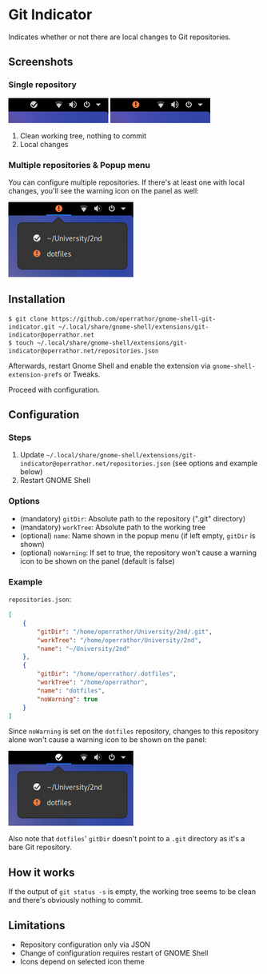 # Git Indicator

Indicates whether or not there are local changes to Git repositories.

## Screenshots

### Single repository

![Indicating that the working tree is clean and there's nothing to commit](screenshots/clean-working-tree.png)
![Indicating that there are local changes](screenshots/local-changes.png)

1. Clean working tree, nothing to commit
2. Local changes

### Multiple repositories & Popup menu

You can configure multiple repositories.
If there's at least one with local changes, you'll see the warning icon on the panel as well:

![Indicating that there's at least one repository with local changes](screenshots/multiple-repositories.png)

## Installation

```console
$ git clone https://github.com/operrathor/gnome-shell-git-indicator.git ~/.local/share/gnome-shell/extensions/git-indicator@operrathor.net
$ touch ~/.local/share/gnome-shell/extensions/git-indicator@operrathor.net/repositories.json
```

Afterwards, restart Gnome Shell and enable the extension via `gnome-shell-extension-prefs` or Tweaks.

Proceed with configuration.

## Configuration

### Steps

1. Update `~/.local/share/gnome-shell/extensions/git-indicator@operrathor.net/repositories.json` (see options and example below)
2. Restart GNOME Shell

### Options

* (mandatory) `gitDir`: Absolute path to the repository (".git" directory)
* (mandatory) `workTree`: Absolute path to the working tree
* (optional) `name`: Name shown in the popup menu (if left empty, `gitDir` is shown)
* (optional) `noWarning`: If set to true, the repository won't cause a warning icon to be shown on the panel (default is false)

### Example

`repositories.json`:
```json
[
    {
        "gitDir": "/home/operrathor/University/2nd/.git",
        "workTree": "/home/operrathor/University/2nd",
        "name": "~/University/2nd"
    },
    {
        "gitDir": "/home/operrathor/.dotfiles",
        "workTree": "/home/operrathor",
        "name": "dotfiles",
        "noWarning": true
    }
]
```

Since `noWarning` is set on the `dotfiles` repository, changes to this repository alone won't cause a warning icon to be shown on the panel:

![Repository with local changes but noWarning set](screenshots/no-warning.png)

Also note that `dotfiles`' `gitDir` doesn't point to a `.git` directory as it's a bare Git repository.

## How it works

If the output of `git status -s` is empty, the working tree seems to be clean and there's obviously nothing to commit.

## Limitations

* Repository configuration only via JSON
* Change of configuration requires restart of GNOME Shell
* Icons depend on selected icon theme

